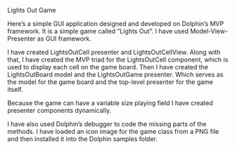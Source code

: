 Lights Out Game

Here’s a simple GUI application designed and developed on Dolphin’s MVP framework. It is a simple game called “Lights Out”. I have used Model-View-Presenter as GUI framework.



I have created LightsOutCell presenter and LightsOutCellView. Along with that, I have created the MVP triad for the LightsOutCell component, which is used to display each cell on the game board. Then I have created the LightsOutBoard model and the LightsOutGame presenter. Which serves as the model for the game board and the top-level presenter for the game itself. 

Because the game can have a variable size playing field I have created presenter components dynamically. 

I have also used Dolphin’s debugger to code the missing parts of the methods. I have loaded an icon image for the game class from a PNG file and then installed it into the Dolphin samples folder.

